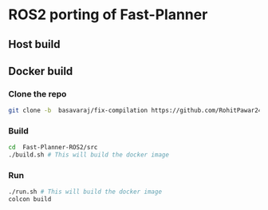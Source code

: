 
# ROS2 porting of Fast-Planner

## Host build
<!-- Please update steps here... -->

## Docker build  

### Clone the repo

```bash
git clone -b  basavaraj/fix-compilation https://github.com/RohitPawar2406/Fast-Planner-ROS2.git
```

### Build

```bash
cd  Fast-Planner-ROS2/src
./build.sh # This will build the docker image
```

### Run

```bash
./run.sh # This will build the docker image
colcon build 
```
